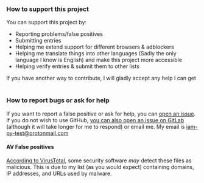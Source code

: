 ### How to support this project
You can support this project by:
- Reporting problems/false positives
- Submitting entries
- Helping me extend support for different browsers & adblockers
- Helping me translate things into other languages (Sadly the only language I know is English) and make this project more accessible
- Helping verify entries & submit them to other lists 

If you have another way to contribute, I will gladly accept any help I can get<br><br>

### How to report bugs or ask for help
If you want to report a false positive or ask for help, you can [open an issue](https://github.com/iam-py-test/my_filters_001/issues/new/choose). If you do not wish to use GitHub, [you can also open an issue on GitLab](https://gitlab.com/iam-py-test/my_filters_001/-/issues) (although it will take longer for me to respond) or email me. My email is iam-py-test@protonmail.com


#### AV False positives
[According to VirusTotal](https://www.virustotal.com/gui/file/26de04186668e7590741d1fdf8ae2e1dbc7a180a5f1e3ee87cb4087c1b7f499f/detection), some security software *may* detect these files as malicious.
This is due to my list (as you would expect) containing domains, IP addresses, and URLs used by malware.
